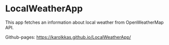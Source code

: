 # LocalWeatherApp
This app fetches an information about local weather from OpenWeatherMap API.

Github-pages: https://karolkkas.github.io/LocalWeatherApp/
